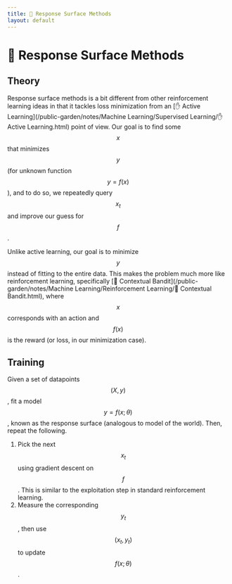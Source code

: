 ```yaml
---
title: 🚒 Response Surface Methods
layout: default
---
```


# 🚒 Response Surface Methods

## Theory
Response surface methods is a bit different from other reinforcement learning ideas in that it tackles loss minimization from an [✋ Active Learning](/public-garden/notes/Machine Learning/Supervised Learning/✋ Active Learning.html) point of view. Our goal is to find some $$x$$ that minimizes $$y$$ (for unknown function $$y = f(x)$$), and to do so, we repeatedly query $$x_t$$ and improve our guess for $$f$$.

Unlike active learning, our goal is to minimize $$y$$ instead of fitting to the entire data. This makes the problem much more like reinforcement learning, specifically [🎰 Contextual Bandit](/public-garden/notes/Machine Learning/Reinforcement Learning/🎰 Contextual Bandit.html), where $$x$$ corresponds with an action and $$f(x)$$ is the reward (or loss, in our minimization case).

## Training
Given a set of datapoints $$(X, y)$$, fit a model $$y = f(x; \theta)$$, known as the response surface (analogous to model of the world). Then, repeat the following.
1. Pick the next $$x_t$$ using gradient descent on $$f$$. This is similar to the exploitation step in standard reinforcement learning.
2. Measure the corresponding $$y_t$$, then use $$(x_t, y_t)$$ to update $$f(x; \theta)$$.